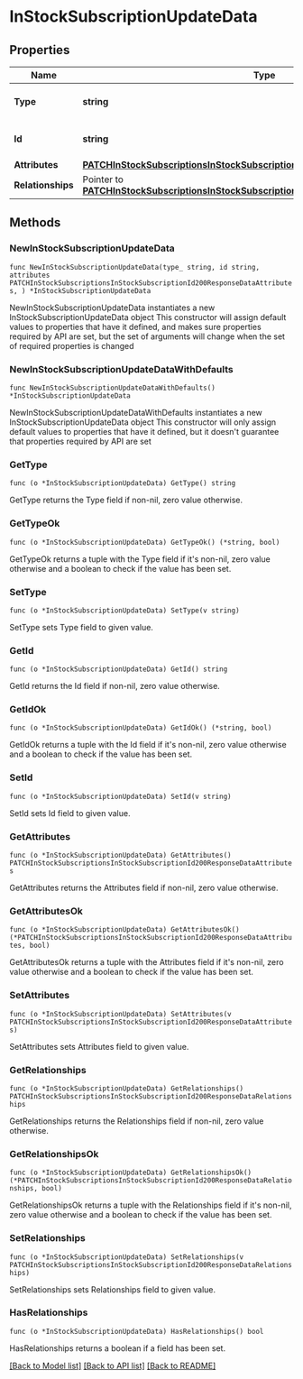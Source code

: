 # InStockSubscriptionUpdateData

## Properties

Name | Type | Description | Notes
------------ | ------------- | ------------- | -------------
**Type** | **string** | The resource&#39;s type | [default to "in_stock_subscriptions"]
**Id** | **string** | The resource&#39;s id | 
**Attributes** | [**PATCHInStockSubscriptionsInStockSubscriptionId200ResponseDataAttributes**](PATCHInStockSubscriptionsInStockSubscriptionId200ResponseDataAttributes.md) |  | 
**Relationships** | Pointer to [**PATCHInStockSubscriptionsInStockSubscriptionId200ResponseDataRelationships**](PATCHInStockSubscriptionsInStockSubscriptionId200ResponseDataRelationships.md) |  | [optional] 

## Methods

### NewInStockSubscriptionUpdateData

`func NewInStockSubscriptionUpdateData(type_ string, id string, attributes PATCHInStockSubscriptionsInStockSubscriptionId200ResponseDataAttributes, ) *InStockSubscriptionUpdateData`

NewInStockSubscriptionUpdateData instantiates a new InStockSubscriptionUpdateData object
This constructor will assign default values to properties that have it defined,
and makes sure properties required by API are set, but the set of arguments
will change when the set of required properties is changed

### NewInStockSubscriptionUpdateDataWithDefaults

`func NewInStockSubscriptionUpdateDataWithDefaults() *InStockSubscriptionUpdateData`

NewInStockSubscriptionUpdateDataWithDefaults instantiates a new InStockSubscriptionUpdateData object
This constructor will only assign default values to properties that have it defined,
but it doesn't guarantee that properties required by API are set

### GetType

`func (o *InStockSubscriptionUpdateData) GetType() string`

GetType returns the Type field if non-nil, zero value otherwise.

### GetTypeOk

`func (o *InStockSubscriptionUpdateData) GetTypeOk() (*string, bool)`

GetTypeOk returns a tuple with the Type field if it's non-nil, zero value otherwise
and a boolean to check if the value has been set.

### SetType

`func (o *InStockSubscriptionUpdateData) SetType(v string)`

SetType sets Type field to given value.


### GetId

`func (o *InStockSubscriptionUpdateData) GetId() string`

GetId returns the Id field if non-nil, zero value otherwise.

### GetIdOk

`func (o *InStockSubscriptionUpdateData) GetIdOk() (*string, bool)`

GetIdOk returns a tuple with the Id field if it's non-nil, zero value otherwise
and a boolean to check if the value has been set.

### SetId

`func (o *InStockSubscriptionUpdateData) SetId(v string)`

SetId sets Id field to given value.


### GetAttributes

`func (o *InStockSubscriptionUpdateData) GetAttributes() PATCHInStockSubscriptionsInStockSubscriptionId200ResponseDataAttributes`

GetAttributes returns the Attributes field if non-nil, zero value otherwise.

### GetAttributesOk

`func (o *InStockSubscriptionUpdateData) GetAttributesOk() (*PATCHInStockSubscriptionsInStockSubscriptionId200ResponseDataAttributes, bool)`

GetAttributesOk returns a tuple with the Attributes field if it's non-nil, zero value otherwise
and a boolean to check if the value has been set.

### SetAttributes

`func (o *InStockSubscriptionUpdateData) SetAttributes(v PATCHInStockSubscriptionsInStockSubscriptionId200ResponseDataAttributes)`

SetAttributes sets Attributes field to given value.


### GetRelationships

`func (o *InStockSubscriptionUpdateData) GetRelationships() PATCHInStockSubscriptionsInStockSubscriptionId200ResponseDataRelationships`

GetRelationships returns the Relationships field if non-nil, zero value otherwise.

### GetRelationshipsOk

`func (o *InStockSubscriptionUpdateData) GetRelationshipsOk() (*PATCHInStockSubscriptionsInStockSubscriptionId200ResponseDataRelationships, bool)`

GetRelationshipsOk returns a tuple with the Relationships field if it's non-nil, zero value otherwise
and a boolean to check if the value has been set.

### SetRelationships

`func (o *InStockSubscriptionUpdateData) SetRelationships(v PATCHInStockSubscriptionsInStockSubscriptionId200ResponseDataRelationships)`

SetRelationships sets Relationships field to given value.

### HasRelationships

`func (o *InStockSubscriptionUpdateData) HasRelationships() bool`

HasRelationships returns a boolean if a field has been set.


[[Back to Model list]](../README.md#documentation-for-models) [[Back to API list]](../README.md#documentation-for-api-endpoints) [[Back to README]](../README.md)


